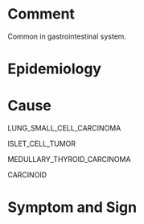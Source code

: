 # Comment

Common in gastrointestinal system.

# Epidemiology

# Cause

LUNG_SMALL_CELL_CARCINOMA

ISLET_CELL_TUMOR

MEDULLARY_THYROID_CARCINOMA

CARCINOID

# Symptom and Sign

